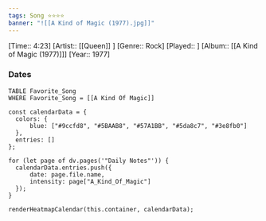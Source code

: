 ```yaml
---
tags: Song ⭐⭐⭐⭐ 
banner: "![[A Kind of Magic (1977).jpg]]"
---
```

[Time:: 4:23]
[Artist:: [[Queen]] ]
[Genre:: Rock]
[Played:: ]
[Album:: [[A Kind of Magic (1977)]]]
[Year:: 1977]
### Dates
````dataview
TABLE Favorite_Song
WHERE Favorite_Song = [[A Kind Of Magic]]
````
  ```dataviewjs
const calendarData = { 
	colors: { 
		blue: ["#9ccfd8", "#5BAAB8", "#57A1BB", "#5da8c7", "#3e8fb0"] 
	}, 
	entries: [] 
}; 

for (let page of dv.pages('"Daily Notes"')) { 
	calendarData.entries.push({ 
		date: page.file.name, 
		intensity: page["A_Kind_Of_Magic"]
	}); 
} 

renderHeatmapCalendar(this.container, calendarData);
```
